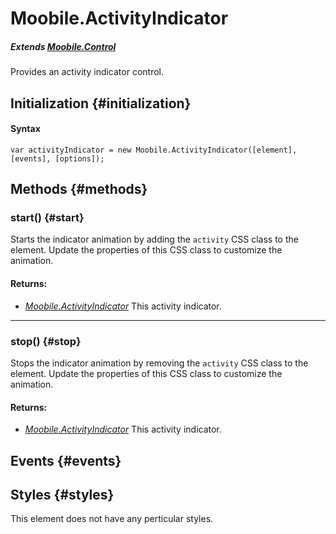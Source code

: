 Moobile.ActivityIndicator
================================================================================

##### Extends *[Moobile.Control](Control/Control.md)*

Provides an activity indicator control.

Initialization {#initialization}
--------------------------------------------------------------------------------

#### Syntax

	var activityIndicator = new Moobile.ActivityIndicator([element], [events], [options]);

Methods {#methods}
--------------------------------------------------------------------------------

### start() {#start}

Starts the indicator animation by adding the `activity` CSS class to the element. Update the properties of this CSS class to customize the animation.

#### Returns:

- *[Moobile.ActivityIndicator](Control/ActivityIndicator.md)* This activity indicator.

-----

### stop() {#stop}

Stops the indicator animation by removing the `activity` CSS class to the element. Update the properties of this CSS class to customize the animation.

#### Returns:

- *[Moobile.ActivityIndicator](Control/ActivityIndicator.md)* This activity indicator.

Events {#events}
--------------------------------------------------------------------------------

Styles {#styles}
--------------------------------------------------------------------------------

This element does not have any perticular styles.